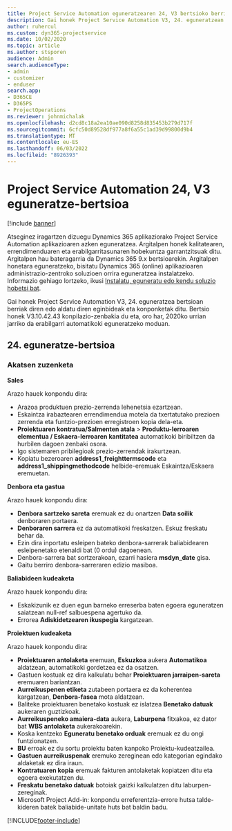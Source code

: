 ```yaml
---
title: Project Service Automation eguneratzearen 24, V3 bertsioko berrikuntzak edo aldaketak
description: Gai honek Project Service Automation V3, 24. eguneratzean erabilgarri dauden eginbideak eta konponketak ditu.
author: ruhercul
ms.custom: dyn365-projectservice
ms.date: 10/02/2020
ms.topic: article
ms.author: stsporen
audience: Admin
search.audienceType:
- admin
- customizer
- enduser
search.app:
- D365CE
- D365PS
- ProjectOperations
ms.reviewer: johnmichalak
ms.openlocfilehash: d2cd8c18a2ea10ae090d8258d835453b279d717f
ms.sourcegitcommit: 6cfc50d89528df977a8f6a55c1ad39d99800d9b4
ms.translationtype: MT
ms.contentlocale: eu-ES
ms.lasthandoff: 06/03/2022
ms.locfileid: "8926393"
---
```

# <a name="project-service-automation-update-release-24-v3"></a>Project Service Automation 24, V3 eguneratze-bertsioa

[!include [banner](../includes/psa-now-project-operations.md)]

Atseginez iragartzen dizuegu Dynamics 365 aplikaziorako Project Service Automation aplikazioaren azken eguneratzea. Argitalpen honek kalitatearen, errendimenduaren eta erabilgarritasunaren hobekuntza garrantzitsuak ditu. Argitalpen hau bateragarria da Dynamics 365 9.x bertsioarekin. Argitalpen honetara eguneratzeko, bisitatu Dynamics 365 (online) aplikazioaren administrazio-zentroko soluzioen orrira eguneratzea instalatzeko. Informazio gehiago lortzeko, ikusi [Instalatu, eguneratu edo kendu soluzio hobetsi bat](/power-platform/admin/install-remove-preferred-solution).

Gai honek Project Service Automation V3, 24. eguneratzea bertsioan berriak diren edo aldatu diren eginbideak eta konponketak ditu. Bertsio honek V3.10.42.43 konpilazio-zenbakia du eta, oro har, 2020ko urrian jarriko da erabilgarri automatikoki eguneratzeko moduan.

## <a name="update-release-24"></a>24. eguneratze-bertsioa

### <a name="bug-fixes"></a>Akatsen zuzenketa

**Sales**

Arazo hauek konpondu dira:

- Arazoa produktuen prezio-zerrenda lehenetsia ezartzean.
- Eskaintza irabaztearen errendimendua motela da txertatutako prezioen zerrenda eta funtzio-prezioen erregistroen kopia dela-eta.
- **Proiektuaren kontratua/Salmenten atala** > **Produktu-lerroaren elementua / Eskaera-lerroaren kantitatea** automatikoki biribiltzen da hurbilen dagoen zenbaki osora.
- Igo sistemaren pribilegioak prezio-zerrendak irakurtzean.
- Kopiatu bezeroaren **address1_freighttermscode** eta **address1_shippingmethodcode** helbide-eremuak Eskaintza/Eskaera eremuetan. 


**Denbora eta gastua**

Arazo hauek konpondu dira:

- **Denbora sartzeko sareta** eremuak ez du onartzen **Data soilik** denboraren portaera.
- **Denboraren sarrera** ez da automatikoki freskatzen. Eskuz freskatu behar da.
- Ezin dira inportatu esleipen bateko denbora-sarrerak baliabidearen esleipenetako etenaldi bat (0 ordu) dagoenean.
- Denbora-sarrera bat sortzerakoan, ezarri hasiera **msdyn_date** gisa.
- Gaitu berriro denbora-sarreraren edizio masiboa.

**Baliabideen kudeaketa**

Arazo hauek konpondu dira:

- Eskakizunik ez duen egun barneko erreserba baten egoera eguneratzen saiatzean null-ref salbuespena agertuko da.
- Errorea **Adiskidetzearen ikuspegia** kargatzean.


**Proiektuen kudeaketa**

Arazo hauek konpondu dira:

- **Proiektuaren antolaketa** eremuan, **Eskuzkoa** aukera **Automatikoa** aldatzean, automatikoki gordetzea ez da osatzen.
- Gastuen kostuak ez dira kalkulatu behar **Proiektuaren jarraipen-sareta** eremuaren bariantzan.
- **Aurreikuspenen etiketa** zutabeen portaera ez da koherentea kargatzean, **Denbora-fasea** mota aldatzean.
- Baliteke proiektuaren benetako kostuak ez islatzea **Benetako datuak** aukeraren guztizkoak.
- **Aurreikuspeneko amaiera-data** aukera, **Laburpena** fitxakoa, ez dator bat **WBS antolaketa** aukerakoarekin.
- Koska kentzeko **Eguneratu benetako orduak** eremuak ez du ongi funtzionatzen.
- **BU** erroak ez du sortu proiektu baten kanpoko Proiektu-kudeatzailea.
- **Gastuen aurreikuspenak** eremuko zereginean edo kategorian egindako aldaketak ez dira iraun.
- **Kontratuaren kopia** eremuak fakturen antolaketak kopiatzen ditu eta egoera exekutatzen du.
- **Freskatu benetako datuak** botoiak gaizki kalkulatzen ditu laburpen-zereginak.
- Microsoft Project Add-in: konpondu erreferentzia-errore hutsa talde-kideren batek baliabide-unitate huts bat baldin badu.



[!INCLUDE[footer-include](../includes/footer-banner.md)]

